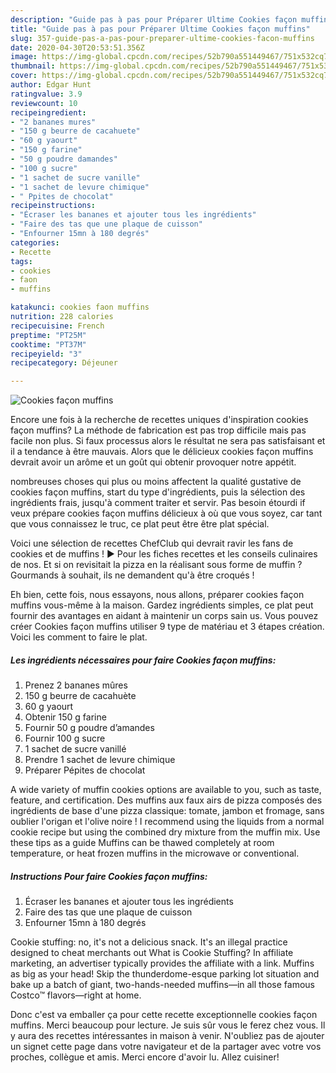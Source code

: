 ```yaml
---
description: "Guide pas à pas pour Préparer Ultime Cookies façon muffins"
title: "Guide pas à pas pour Préparer Ultime Cookies façon muffins"
slug: 357-guide-pas-a-pas-pour-preparer-ultime-cookies-facon-muffins
date: 2020-04-30T20:53:51.356Z
image: https://img-global.cpcdn.com/recipes/52b790a551449467/751x532cq70/cookies-facon-muffins-photo-principale-de-la-recette.jpg
thumbnail: https://img-global.cpcdn.com/recipes/52b790a551449467/751x532cq70/cookies-facon-muffins-photo-principale-de-la-recette.jpg
cover: https://img-global.cpcdn.com/recipes/52b790a551449467/751x532cq70/cookies-facon-muffins-photo-principale-de-la-recette.jpg
author: Edgar Hunt
ratingvalue: 3.9
reviewcount: 10
recipeingredient:
- "2 bananes mures"
- "150 g beurre de cacahuete"
- "60 g yaourt"
- "150 g farine"
- "50 g poudre damandes"
- "100 g sucre"
- "1 sachet de sucre vanille"
- "1 sachet de levure chimique"
- " Ppites de chocolat"
recipeinstructions:
- "Écraser les bananes et ajouter tous les ingrédients"
- "Faire des tas que une plaque de cuisson"
- "Enfourner 15mn à 180 degrés"
categories:
- Recette
tags:
- cookies
- faon
- muffins

katakunci: cookies faon muffins 
nutrition: 228 calories
recipecuisine: French
preptime: "PT25M"
cooktime: "PT37M"
recipeyield: "3"
recipecategory: Déjeuner

---
```



![Cookies façon muffins](https://img-global.cpcdn.com/recipes/52b790a551449467/751x532cq70/cookies-facon-muffins-photo-principale-de-la-recette.jpg)

Encore une fois à la recherche de recettes uniques d'inspiration cookies façon muffins? La méthode de fabrication est pas trop difficile mais pas facile non plus. Si faux processus alors le résultat ne sera pas satisfaisant et il a tendance à être mauvais. Alors que le délicieux cookies façon muffins devrait avoir un arôme et un goût qui obtenir provoquer notre appétit.

nombreuses choses qui plus ou moins affectent la qualité gustative de cookies façon muffins, start du type d'ingrédients, puis la sélection des ingrédients frais, jusqu'à comment traiter et servir. Pas besoin étourdi if veux prépare cookies façon muffins délicieux à où que vous soyez, car tant que vous connaissez le truc, ce plat peut être être plat spécial.

Voici une sélection de recettes ChefClub qui devrait ravir les fans de cookies et de muffins ! ► Pour les fiches recettes et les conseils culinaires de nos. Et si on revisitait la pizza en la réalisant sous forme de muffin ? Gourmands à souhait, ils ne demandent qu&#39;à être croqués !


Eh bien, cette fois, nous essayons, nous allons, préparer cookies façon muffins vous-même à la maison. Gardez ingrédients simples, ce plat peut fournir des avantages en aidant à maintenir un corps sain us. Vous pouvez créer Cookies façon muffins utiliser 9 type de matériau et 3 étapes création. Voici les comment to faire le plat.

<!--inarticleads1-->

##### Les ingrédients nécessaires pour faire Cookies façon muffins:

1. Prenez 2 bananes mûres
1.  150 g beurre de cacahuète
1.  60 g yaourt
1. Obtenir 150 g farine
1. Fournir 50 g poudre d’amandes
1. Fournir 100 g sucre
1.  1 sachet de sucre vanillé
1. Prendre 1 sachet de levure chimique
1. Préparer  Pépites de chocolat


A wide variety of muffin cookies options are available to you, such as taste, feature, and certification. Des muffins aux faux airs de pizza composés des ingrédients de base d&#39;une pizza classique: tomate, jambon et fromage, sans oublier l&#39;origan et l&#39;olive noire ! I recommend using the liquids from a normal cookie recipe but using the combined dry mixture from the muffin mix. Use these tips as a guide Muffins can be thawed completely at room temperature, or heat frozen muffins in the microwave or conventional. 

<!--inarticleads2-->

##### Instructions Pour faire Cookies façon muffins:

1. Écraser les bananes et ajouter tous les ingrédients
1. Faire des tas que une plaque de cuisson
1. Enfourner 15mn à 180 degrés


Cookie stuffing: no, it&#39;s not a delicious snack. It&#39;s an illegal practice designed to cheat merchants out What is Cookie Stuffing? In affiliate marketing, an advertiser typically provides the affiliate with a link. Muffins as big as your head! Skip the thunderdome-esque parking lot situation and bake up a batch of giant, two-hands-needed muffins—in all those famous Costco™ flavors—right at home. 


Donc c'est va emballer ça pour cette recette exceptionnelle cookies façon muffins. Merci beaucoup pour lecture. Je suis sûr vous le ferez chez vous. Il y aura des recettes  intéressantes in maison à venir. N'oubliez pas de ajouter un signet cette page dans votre navigateur et de la partager avec votre vos proches, collègue et amis. Merci encore d'avoir lu. Allez cuisiner!
